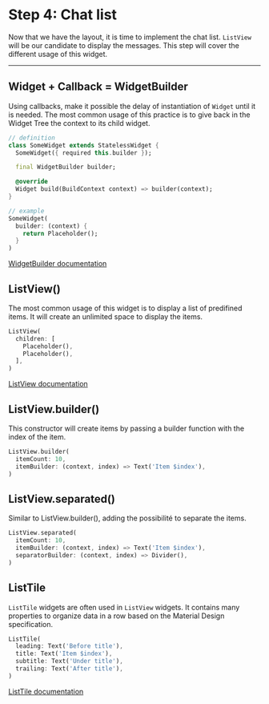 # Step 4: Chat list

Now that we have the layout, it is time to implement the chat list.
`ListView` will be our candidate to display the messages.
This step will cover the different usage of this widget.

---

## Widget + Callback = WidgetBuilder

Using callbacks, make it possible the delay of instantiation of `Widget` until it is needed.
The most common usage of this practice is to give back in the Widget Tree the context to its child widget.

```dart
// definition
class SomeWidget extends StatelessWidget {
  SomeWidget({ required this.builder });

  final WidgetBuilder builder;

  @override
  Widget build(BuildContext context) => builder(context);
}

// example
SomeWidget(
  builder: (context) {
    return Placeholder();
  }
)
```

[WidgetBuilder documentation](https://api.flutter.dev/flutter/widgets/WidgetBuilder.html)

## ListView()

The most common usage of this widget is to display a list of predifined items.
It will create an unlimited space to display the items.

```dart
ListView(
  children: [
    Placeholder(),
    Placeholder(),
  ],
)
```

[ListView documentation](https://api.flutter.dev/flutter/widgets/ListView-class.html)

## ListView.builder()

This constructor will create items by passing a builder function with the index of the item.

```dart
ListView.builder(
  itemCount: 10,
  itemBuilder: (context, index) => Text('Item $index'),
)
```

## ListView.separated()

Similar to ListView.builder(), adding the possibilité to separate the items.

```dart
ListView.separated(
  itemCount: 10,
  itemBuilder: (context, index) => Text('Item $index'),
  separatorBuilder: (context, index) => Divider(),
)
```

## ListTile

`ListTile` widgets are often used in `ListView` widgets. It contains many properties to organize data in a row based on the Material Design specification.

```dart
ListTile(
  leading: Text('Before title'),
  title: Text('Item $index'),
  subtitle: Text('Under title'),
  trailing: Text('After title'),
)
```

[ListTile documentation](https://api.flutter.dev/flutter/material/ListTile-class.html)